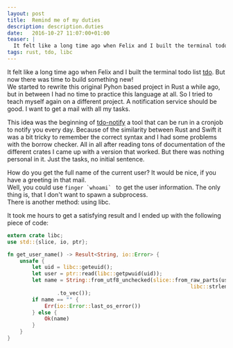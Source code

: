 ```yaml
---
layout: post
title:  Remind me of my duties
description: description.duties
date:   2016-10-27 11:07:00+01:00
teaser: |
  It felt like a long time ago when Felix and I built the terminal todo list tdo. But now there was time to build something new! We started to rewrite this original Pyhon based project in Rust a while ago, but in between I had no time to practice this language at all. So I tried to teach myself again on a different project. A notification service should be good. I want to get a mail with all my tasks.
tags: rust, tdo, libc 
---
```


It felt like a long time ago when Felix and I built the terminal todo list [tdo](http://tdolist.de). But now there was time to build something new!  
We started to rewrite this original Pyhon based project in Rust a while ago, but in between I had no time to practice this language at all. So I tried to teach myself again on a different project. A notification service should be good. I want to get a mail with all my tasks.

This idea was the beginning of [tdo-notify](https://github.com/tdolist/tdo-notify) a tool that can be run in a cronjob to notify you every day.
Because of the similarity between Rust and Swift it was a bit tricky to remember the correct syntax and I had some problems with the borrow checker.
All in all after reading tons of documentation of the different crates I came up with a version that worked. But there was nothing personal in it. Just the tasks, no initial sentence.

How do you get the full name of the current user? It would be nice, if you have a greeting in that mail.  
Well, you could use ``finger `whoami` `` to get the user information. The only thing is, that I don't want to spawn a subprocess.  
There is another method: using libc.  

It took me hours to get a satisfying result and I ended up with the following piece of code:

```rust
extern crate libc;
use std::{slice, io, ptr};

fn get_user_name() -> Result<String, io::Error> {
    unsafe {
        let uid = libc::geteuid();
        let user = ptr::read(libc::getpwuid(uid));
        let name = String::from_utf8_unchecked(slice::from_raw_parts(user.pw_gecos as *const u8,
                                                           libc::strlen(user.pw_gecos) as usize)
                .to_vec());
        if name == "" {
            Err(io::Error::last_os_error())
        } else {
            Ok(name)
        }
    }
}
```
